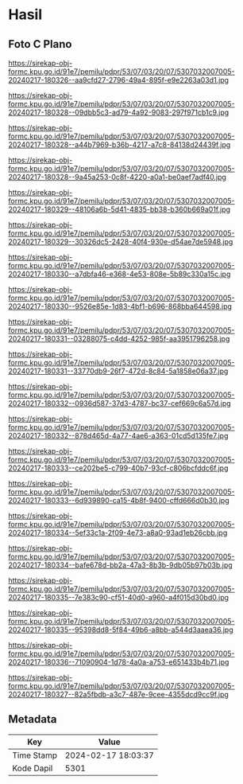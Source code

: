 # Hasil

## Foto C Plano

https://sirekap-obj-formc.kpu.go.id/91e7/pemilu/pdpr/53/07/03/20/07/5307032007005-20240217-180326--aa9cfd27-2796-49a4-895f-e9e2263a03d1.jpg

https://sirekap-obj-formc.kpu.go.id/91e7/pemilu/pdpr/53/07/03/20/07/5307032007005-20240217-180328--09dbb5c3-ad79-4a92-9083-297f971cb1c9.jpg

https://sirekap-obj-formc.kpu.go.id/91e7/pemilu/pdpr/53/07/03/20/07/5307032007005-20240217-180328--a44b7969-b36b-4217-a7c8-84138d24439f.jpg

https://sirekap-obj-formc.kpu.go.id/91e7/pemilu/pdpr/53/07/03/20/07/5307032007005-20240217-180328--9a45a253-0c8f-4220-a0a1-be0aef7adf40.jpg

https://sirekap-obj-formc.kpu.go.id/91e7/pemilu/pdpr/53/07/03/20/07/5307032007005-20240217-180329--48106a6b-5d41-4835-bb38-b360b669a01f.jpg

https://sirekap-obj-formc.kpu.go.id/91e7/pemilu/pdpr/53/07/03/20/07/5307032007005-20240217-180329--30326dc5-2428-40f4-930e-d54ae7de5948.jpg

https://sirekap-obj-formc.kpu.go.id/91e7/pemilu/pdpr/53/07/03/20/07/5307032007005-20240217-180330--a7dbfa46-e368-4e53-808e-5b89c330a15c.jpg

https://sirekap-obj-formc.kpu.go.id/91e7/pemilu/pdpr/53/07/03/20/07/5307032007005-20240217-180330--9526e85e-1d83-4bf1-b696-868bba644598.jpg

https://sirekap-obj-formc.kpu.go.id/91e7/pemilu/pdpr/53/07/03/20/07/5307032007005-20240217-180331--03288075-c4dd-4252-985f-aa3951796258.jpg

https://sirekap-obj-formc.kpu.go.id/91e7/pemilu/pdpr/53/07/03/20/07/5307032007005-20240217-180331--33770db9-26f7-472d-8c84-5a1858e06a37.jpg

https://sirekap-obj-formc.kpu.go.id/91e7/pemilu/pdpr/53/07/03/20/07/5307032007005-20240217-180332--0936d587-37d3-4787-bc37-cef669c6a57d.jpg

https://sirekap-obj-formc.kpu.go.id/91e7/pemilu/pdpr/53/07/03/20/07/5307032007005-20240217-180332--878d465d-4a77-4ae6-a363-01cd5d135fe7.jpg

https://sirekap-obj-formc.kpu.go.id/91e7/pemilu/pdpr/53/07/03/20/07/5307032007005-20240217-180333--ce202be5-c799-40b7-93cf-c806bcfddc6f.jpg

https://sirekap-obj-formc.kpu.go.id/91e7/pemilu/pdpr/53/07/03/20/07/5307032007005-20240217-180333--6d939890-ca15-4b8f-9400-cffd666d0b30.jpg

https://sirekap-obj-formc.kpu.go.id/91e7/pemilu/pdpr/53/07/03/20/07/5307032007005-20240217-180334--5ef33c1a-2f09-4e73-a8a0-93ad1eb26cbb.jpg

https://sirekap-obj-formc.kpu.go.id/91e7/pemilu/pdpr/53/07/03/20/07/5307032007005-20240217-180334--bafe678d-bb2a-47a3-8b3b-9db05b97b03b.jpg

https://sirekap-obj-formc.kpu.go.id/91e7/pemilu/pdpr/53/07/03/20/07/5307032007005-20240217-180335--7e383c90-cf51-40d0-a960-a4f015d30bd0.jpg

https://sirekap-obj-formc.kpu.go.id/91e7/pemilu/pdpr/53/07/03/20/07/5307032007005-20240217-180335--95398dd8-5f84-49b6-a8bb-a544d3aaea36.jpg

https://sirekap-obj-formc.kpu.go.id/91e7/pemilu/pdpr/53/07/03/20/07/5307032007005-20240217-180336--71090904-1d78-4a0a-a753-e651433b4b71.jpg

https://sirekap-obj-formc.kpu.go.id/91e7/pemilu/pdpr/53/07/03/20/07/5307032007005-20240217-180327--82a5fbdb-a3c7-487e-9cee-4355dcd9cc9f.jpg


## Metadata

| Key        | Value               |
| ---------- | ------------------- |
| Time Stamp | 2024-02-17 18:03:37 |
| Kode Dapil | 5301                |



